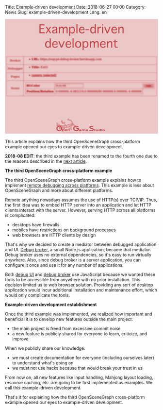 Title: Example-driven development
Date: 2018-06-27 00:00
Category: News
Slug: example-driven-development
Lang: en

![Screenshot][screenshot]

This article explains how the third OpenSceneGraph cross-platform example opened our eyes to example-driven development.

**2018-08 EDIT**: the third example has been renamed to the fourth one due to the reasons described in the [next article][article-2018-august].

**The third OpenSceneGraph cross-platform example**

The third OpenSceneGraph cross-platform example explains how to implement [remote debugging across platforms][osgcpe-04]. This example is less about OpenSceneGraph and more about different platforms.

Remote anything nowadays assumes the use of HTTP(s) over TCP/IP. Thus, the first idea was to embed HTTP server into an application and let HTTP clients interact with the server.
However, serving HTTP across all platforms is complicated:

* desktops have firewalls
* mobiles have restrictions on background processes
* web browsers are HTTP clients by design

That's why we decided to create a mediator between debugged application and UI.  [Debug broker][debug-broker], a small Node.js application, became that mediator.  Debug broker uses no external dependencies, so it's easy to run virtually anywhere. Also, since debug broker is a server application, you can configure it once and use it for any number of applications.

Both [debug UI][debug-ui] and [debug broker][debug-broker] use JavaScript because we wanted these tools to be accessible from anywhere with no prior installation. This decision limited us to web browser solution. Providing any sort of desktop application would incur additional installation and maintenance effort, which would only complicate the tools.

**Example-driven development establishment**

Once the third example was implemented, we realized how important and beneficial it is to develop new features outside the main project:

* the main project is freed from excessive commit noise
* a new feature is publicly shared for everyone to learn, criticize, and improve

When we publicly share our knowledge:

* we must create documentation for everyone (including ourselves later) to understand what's going on
* we must not use hacks because that would break your trust in us

From now on, all new features like input handling, Mahjong layout loading, resource caching, etc. are going to be first implemented as examples.  We call this example-driven development.

That's it for explaining how the third OpenSceneGraph cross-platform example opened our eyes to example-driven development.

[screenshot]: ../../images/2018-06-27-example-driven-development.png
[article-2018-august]: 2018-08-21-examples-and-dependencies.html

[osgcpe-04]: https://github.com/OGStudio/openscenegraph-cross-platform-examples/tree/master/04.RemoteDebugging
[debug-broker]: https://github.com/OGStudio/debug-broker
[debug-ui]: https://github.com/OGStudio/debug-ui

